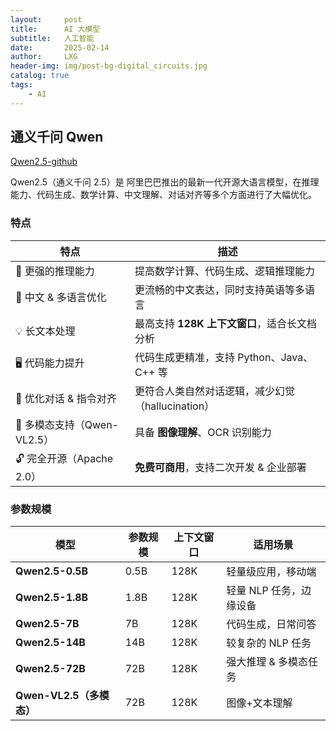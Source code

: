```yaml
---
layout:     post
title:      AI 大模型
subtitle:   人工智能
date:       2025-02-14
author:     LXG
header-img: img/post-bg-digital_circuits.jpg
catalog: true
tags:
    - AI
---
```


## 通义千问 Qwen

[Qwen2.5-github](https://qwen.readthedocs.io/zh-cn/latest/)

Qwen2.5（通义千问 2.5）是 阿里巴巴推出的最新一代开源大语言模型，在推理能力、代码生成、数学计算、中文理解、对话对齐等多个方面进行了大幅优化。

### 特点

| 特点 | 描述 |
|----------|---------|
| 🚀 更强的推理能力 | 提高数学计算、代码生成、逻辑推理能力 |
| 📝 中文 & 多语言优化 | 更流畅的中文表达，同时支持英语等多语言 |
| 💡 长文本处理 | 最高支持 **128K 上下文窗口**，适合长文档分析 |
| 🖥️ 代码能力提升 | 代码生成更精准，支持 Python、Java、C++ 等 |
| 🤖 优化对话 & 指令对齐 | 更符合人类自然对话逻辑，减少幻觉（hallucination） |
| 📸 多模态支持（Qwen-VL2.5） | 具备 **图像理解**、OCR 识别能力 |
| 🔓 完全开源（Apache 2.0） | **免费可商用**，支持二次开发 & 企业部署 |

### 参数规模

| **模型** | **参数规模** | **上下文窗口** | **适用场景** |
|---------|------------|---------------|-------------|
| **Qwen2.5-0.5B** | 0.5B | 128K | 轻量级应用，移动端 |
| **Qwen2.5-1.8B** | 1.8B | 128K | 轻量 NLP 任务，边缘设备 |
| **Qwen2.5-7B** | 7B | 128K | 代码生成，日常问答 |
| **Qwen2.5-14B** | 14B | 128K | 较复杂的 NLP 任务 |
| **Qwen2.5-72B** | 72B | 128K | 强大推理 & 多模态任务 |
| **Qwen-VL2.5（多模态）** | 72B | 128K | 图像+文本理解 |




